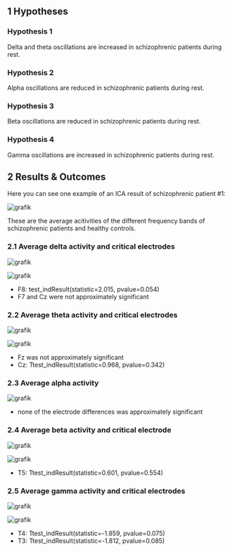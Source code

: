 ## 1 Hypotheses

### Hypothesis 1
   Delta and theta oscillations are increased in schizophrenic patients during rest.
### Hypothesis 2
   Alpha oscillations are reduced in schizophrenic patients during rest.
### Hypothesis 3
   Beta oscillations are reduced in schizophrenic patients during rest.
### Hypothesis 4
   Gamma oscillations are increased in schizophrenic patients during rest.

## 2 Results & Outcomes

Here you can see one example of an ICA result of schizophrenic patient #1:

![grafik](https://user-images.githubusercontent.com/83219542/128736569-e46067eb-2710-4e97-b840-f2ff2681f567.png)

These are the average acitivities of the different frequency bands of schizophrenic patients and healthy controls.

### 2.1 Average delta activity and critical electrodes

![grafik](https://user-images.githubusercontent.com/83219542/128730869-f80b7611-752b-4359-aeab-5d8ecc4d5a7e.png)

![grafik](https://user-images.githubusercontent.com/83219542/128731576-b18a074d-7abd-47fd-ac2e-e306a52af4ba.png)
   - F8: test_indResult(statistic=2.015, pvalue=0.054)
   - F7 and Cz were not approximately significant

### 2.2 Average theta activity and critical electrodes

![grafik](https://user-images.githubusercontent.com/83219542/128731826-4901ba0f-aa02-430b-9552-131e51ec6ce7.png)

![grafik](https://user-images.githubusercontent.com/83219542/128731876-3009968f-7d1a-445b-9a42-6ed28317705b.png)
   - Fz was not approximately significant
   - Cz: Ttest_indResult(statistic=0.968, pvalue=0.342)

### 2.3 Average alpha activity

![grafik](https://user-images.githubusercontent.com/83219542/128732054-8d7a5181-eadf-4505-b485-37c377930fd4.png)
   - none of the electrode differences was approximately significant

### 2.4 Average beta activity and critical electrode

![grafik](https://user-images.githubusercontent.com/83219542/128732252-61fd9537-a678-4f46-8144-53805e8f983b.png)

![grafik](https://user-images.githubusercontent.com/83219542/128732305-8f24b93b-e6ea-4183-91a4-2e0613e911ad.png)
   - T5: Ttest_indResult(statistic=0.601, pvalue=0.554)

### 2.5 Average gamma activity and critical electrodes

![grafik](https://user-images.githubusercontent.com/83219542/128732639-3e6aaada-a5bf-401e-aa78-5e8ae1f7971c.png)

![grafik](https://user-images.githubusercontent.com/83219542/128732707-e913c178-3fd3-4fbc-b48c-d55c2820fe73.png)
   - T4: Ttest_indResult(statistic=-1.859, pvalue=0.075)
   - T3: Ttest_indResult(statistic=-1.812, pvalue=0.085)
